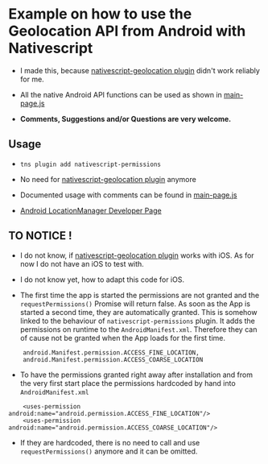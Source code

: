 # Example on how to use the Geolocation API from Android with Nativescript

- I made this, because [nativescript-geolocation plugin](https://github.com/NativeScript/nativescript-geolocation) didn't work reliably for me.

- All the native Android API functions can be used as shown in [main-page.js](app/main-page.js)

- **Comments, Suggestions and/or Questions are very welcome.**

## Usage
- `tns plugin add nativescript-permissions`

- No need for [nativescript-geolocation plugin](https://github.com/NativeScript/nativescript-geolocation) anymore

- Documented usage with comments can be found in [main-page.js](app/main-page.js)

- [Android LocationManager Developer Page](https://developer.android.com/reference/android/location/LocationManager.html)

## TO NOTICE !
- I do not know, if [nativescript-geolocation plugin](https://github.com/NativeScript/nativescript-geolocation) works with iOS. As for now I do not have an iOS to test with.
- I do not know yet, how to adapt this code for iOS.

- The first time the app is started the permissions are not granted and the `requestPermissions()` Promise will return false. As soon as the App is started a second time, they are automatically granted. This is somehow linked to the behaviour of `nativescript-permissions` plugin. It adds the permissions on runtime to the `AndroidManifest.xml`. Therefore they can of cause not be granted when the App loads for the first time.
```
	android.Manifest.permission.ACCESS_FINE_LOCATION,
	android.Manifest.permission.ACCESS_COARSE_LOCATION
```

- To have the permissions granted right away after installation and from the very first start place the permissions hardcoded by hand into `AndroidManifest.xml`
```
	<uses-permission android:name="android.permission.ACCESS_FINE_LOCATION"/>
	<uses-permission android:name="android.permission.ACCESS_COARSE_LOCATION"/>
```

- If they are hardcoded, there is no need to call and use `requestPermissions()` anymore and it can be omitted.